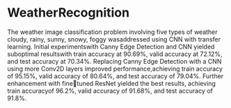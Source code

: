 # WeatherRecognition
The weather image classification problem involving five types of weather cloudy, rainy, sunny, snowy, foggy wasaddressed using CNN with transfer learning. Initial experimentswith Canny Edge Detection and CNN yielded suboptimal resultswith train accuracy at 90.69%, valid accuracy at 72.12%, and test accuracy at 70.34%. Replacing Canny Edge Detection with a CNN using more Conv2D layers improved performance,achieving train accuracy of 95.15%, valid accuracy of 80.64%, and test accuracy of 79.04%. Further enhancement with finetuned ResNet yielded the best results, achieving train accuracyof 96.2%, valid accuracy of 91.68%, and test accuracy of 91.8%.
